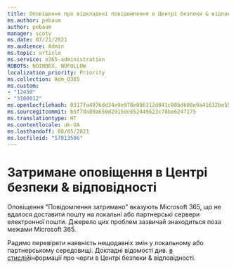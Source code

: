 ```yaml
---
title: Оповіщення про відкладені повідомлення в Центрі безпеки & відповідності
ms.author: pebaum
author: pebaum
manager: scotv
ms.date: 07/21/2021
ms.audience: Admin
ms.topic: article
ms.service: o365-administration
ROBOTS: NOINDEX, NOFOLLOW
localization_priority: Priority
ms.collection: Adm_O365
ms.custom:
- "12450"
- "3100012"
ms.openlocfilehash: 0317fa4976dd34e9e978e086312d041c88bd600e9a41632be55736bbfa2b527c
ms.sourcegitcommit: b5f7da89a650d2915dc652449623c78be6247175
ms.translationtype: HT
ms.contentlocale: uk-UA
ms.lasthandoff: 08/05/2021
ms.locfileid: "57813506"
---
```

# <a name="messages-have-been-delayed-alerts-in-the-security--compliance-center"></a>Затримане оповіщення в Центрі безпеки & відповідності

Оповіщення "Повідомлення затримано" вказують Microsoft 365, що не вдалося доставити пошту на локальні або партнерські сервери електронної пошти. Джерело цих проблем зазвичай знаходиться поза межами Microsoft 365. 

Радимо перевіряти наявність нещодавніх змін у локальному або партнерському середовищі. Докладні відомості див. [в стислій](/microsoft-365/security/office-365-security/mfi-queue-alerts-and-queues)інформації про черги в Центрі безпеки & відповідності.


